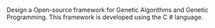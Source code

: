 Design a Open-source framework for Genetic Algorithms and Genetic Programming. This framework is developed using the C # language.